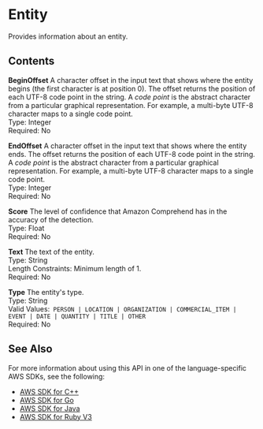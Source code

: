 # Entity<a name="API_Entity"></a>

Provides information about an entity\. 

 

## Contents<a name="API_Entity_Contents"></a>

 **BeginOffset**   <a name="comprehend-Type-Entity-BeginOffset"></a>
A character offset in the input text that shows where the entity begins \(the first character is at position 0\)\. The offset returns the position of each UTF\-8 code point in the string\. A *code point* is the abstract character from a particular graphical representation\. For example, a multi\-byte UTF\-8 character maps to a single code point\.  
Type: Integer  
Required: No

 **EndOffset**   <a name="comprehend-Type-Entity-EndOffset"></a>
A character offset in the input text that shows where the entity ends\. The offset returns the position of each UTF\-8 code point in the string\. A *code point* is the abstract character from a particular graphical representation\. For example, a multi\-byte UTF\-8 character maps to a single code point\.   
Type: Integer  
Required: No

 **Score**   <a name="comprehend-Type-Entity-Score"></a>
The level of confidence that Amazon Comprehend has in the accuracy of the detection\.  
Type: Float  
Required: No

 **Text**   <a name="comprehend-Type-Entity-Text"></a>
The text of the entity\.  
Type: String  
Length Constraints: Minimum length of 1\.  
Required: No

 **Type**   <a name="comprehend-Type-Entity-Type"></a>
The entity's type\.  
Type: String  
Valid Values:` PERSON | LOCATION | ORGANIZATION | COMMERCIAL_ITEM | EVENT | DATE | QUANTITY | TITLE | OTHER`   
Required: No

## See Also<a name="API_Entity_SeeAlso"></a>

For more information about using this API in one of the language\-specific AWS SDKs, see the following:
+  [AWS SDK for C\+\+](https://docs.aws.amazon.com/goto/SdkForCpp/comprehend-2017-11-27/Entity) 
+  [AWS SDK for Go](https://docs.aws.amazon.com/goto/SdkForGoV1/comprehend-2017-11-27/Entity) 
+  [AWS SDK for Java](https://docs.aws.amazon.com/goto/SdkForJava/comprehend-2017-11-27/Entity) 
+  [AWS SDK for Ruby V3](https://docs.aws.amazon.com/goto/SdkForRubyV3/comprehend-2017-11-27/Entity) 